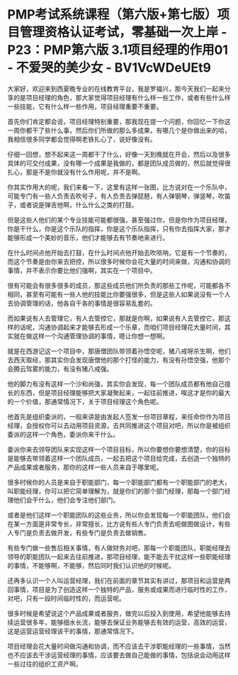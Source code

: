 # PMP考试系统课程（第六版+第七版）项目管理资格认证考试，零基础一次上岸 - P23：PMP第六版 3.1项目经理的作用01 - 不爱哭的美少女 - BV1VcWDeUEt9

大家好，欢迎来到西夏晚专业的在线教育平台，我是罗福兴，那今天我们一起来分享的是项目经理的角色，那大家觉得项目经理有什么样一些工作，或者有些什么样一些技能，它有什么样一些作用，项目经理重要不重要。

首先你们肯定都会说，项目经理特别重要，那我现在提一个问题，你回忆一下你这一周你都干了些什么事，然后你们所做的那么多成果，有哪几个是你做出来的哈，我相信很多同学都会觉得啊老铁扎心了，说好像没有。

仔细一回想，想不起来这一周都干了什么，好像一天到晚就在开会，然后以及很多具体的可交付成果，没有哪一个成果是我做的，都是团队成员做的，然后就觉得很扎心，那是不是你就没有什么作用呢，并不是啊。

你其实作用大的呢，我们来看一下，这里有这样一张图，比方说对在一个乐队中，可能专门有一些人负责去吹号子，有人负责去弹琵琶，有人弹钢琴，弹竖琴，吹笛子，或者说是弹吉他啊，什么什么之类的打鼓。

但是这些人他们的某个专业技能可能都很强，甚至强过你，但是你作为项目经理，你是干什么，你是这个乐队的指挥，你是这个乐队指挥，只有你去指挥大家，那才能够形成一个美妙的音乐，他们才能够去有节奏地来进行。

在什么时间点他开始去打鼓，在什么时间点他开始去吹唢呐，它是有一个节奏的，而这个节奏是由你来去把控，所以很多时候你会花大量的时间来做，沟通和协调的事情，并不表示你要比他们强啊，其实在一个项目中。

很有可能会有很多很多的成员，那这些成员他们所负责的那些工作呢，可能都各不相同，甚至有可能有一些人他的技能比你要强很多，但是这些人如果说没有一个人去协调管理的话，他各自干各的事情是很容易乱套的。

而如果说有人去管理它，有人去管控它，那就是你啊，如果说有人去管控它，那这样的话呢，沟通协调起来才能够去形成一个乐章，而咱们项目经理花大量时间，其实就在做这样一个沟通管理协调的事情，嗯让你想一想啊。

就是在西游记这一个项目中，那唐僧团队带领着孙悟空呢，猪八戒呀杀生啊，他们去西天取经，那其实你会发现唐僧他的那个打怪的能力，有没有孙悟空强，他那个会腾云驾雾的能力，有没有猪八戒强。

他的脚力有没有这样一个沙和尚强，其实你会发现，每一个团队成员都有他自己擅长的东西，但是项目经理能够把大家凝聚起来，一起往前推进，唉这才是你的最大的一个价值，那通常情况下，关于项目经理这个角色呢。

他首先是组织委派的，一般来讲是由发起人签发一份项目章程，来任命你作为项目经理，会授权你可以去动用项目资源，去共同推进这个项目对吧，所以你是被组织委派的这样一个角色，委派你来干什么。

委派你来去领导团队来实现这样一个项目目标，所以你要想你要想清楚，你的目标是能够去带领着这样一个团队成员，一起去把这个项目给完成，去创造一个独特的产品成果或者服务，那你的这样一些人员来自于哪里呢。

很多时候你的人员是来自于职能部门，每一个职能部门都有一个职能部门的老大，叫职能经理，你可以把它简单理解为，就是你们的那个部门经理，那每一个部门经理他们会干什么，他们会专注他们部门。

或者是他们这样一个职能团队的这些业务，所以你会发现每一个职能团队，他们会在某一方面是非常专长，非常擅长，比方说有些人专门负责去呃做图做设计，有些人专门是负责去做开发，有些专门是负责去做销售。

有些专门做一些售后相关事情，有人做财务对吧，那每一个职能团队，职能经理去领导的职能团队一起来去往前推进，那项目经理，能不能去干扰这样一些职能经理的事情，不能够啊，不能够，然后同时我们认识他的时候呢。

还再多认识一个人叫运营经理，我们在前面的章节其实有讲过，那项目和运营是两回事情，项目是为了创造这样一个独特的产品，服务或成果而进行临时性的工作，对吧，只有一段时间临时性的，而运营呢。

很多时候是希望说这个产品成果或者服务，做完以后投入到使用，希望他能够去持续运营很多年，能够细水长流，能够去保证业务能够去有效的运营，高效的运营，这是运营运营经理该干的事情，那通常情况下。

项目经理会花大量时间做沟通和协调，而不应该去干涉职能经理的一些事情，当然也不应该去干涉运营经理的事情，应该要去做自己能做的事情，包括说会动用这样一些过往的组织工资产啊。

